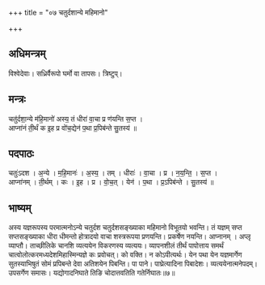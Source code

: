 +++
title = "०७ चतुर्दशान्ये महिमानो"

+++
## अधिमन्त्रम्
विश्वेदेवाः। सध्रिर्वैरूपो घर्मो वा तापसः। त्रिष्टुप्।

## मन्त्रः
चतु॑र्दशा॒न्ये म॑हि॒मानो॑ अस्य॒ तं धीरा॑ वा॒चा प्र ण॑यन्ति स॒प्त ।  
आप्ना॑नं ती॒र्थं क इ॒ह प्र वो॑च॒द्येन॑ प॒था प्र॒पिब॑न्ते सु॒तस्य॑ ॥

## पदपाठः
चतुः॑ऽदश । अ॒न्ये । म॒हि॒मानः॑ । अ॒स्य॒ । तम् । धीराः॑ । वा॒चा । प्र । न॒य॒न्ति॒ । स॒प्त ।  
आप्ना॑नम् । ती॒र्थम् । कः । इ॒ह । प्र । वो॒च॒त् । येन॑ । प॒था । प्र॒ऽपिब॑न्ते । सु॒तस्य॑ ॥

## भाष्यम्
अस्य यज्ञरूपस्य परमात्मनोऽन्ये चतुर्दश चतुर्दशसङ्ख्याका महिमानो विभूतयो भवन्ति। तं यज्ञम् सप्त सप्तसङ्ख्याका धीरा धीमन्तो होत्रादयो वाचा शस्त्ररूपया प्रणयन्ति। प्रकर्षेण नयन्ति। आप्नानम् । अप्लृ व्याप्तौ। ताच्छीलिके चानशि व्यत्ययेन विकरणस्य व्यत्ययः। व्यापनशीलं तीर्थं पापोत्ताय समर्थं चात्वोलोत्करमध्यदेशमिहास्मिन्यज्ञे कः प्रवोचत्। को वक्ति। न कोऽपीत्यर्थः। येन पथा येन यज्ञमार्गेण सुतस्याभिषुतं सोमं प्रपिबन्ते देवा अतिशयेन पिबन्ति। पा पाने। पाघ्रेत्यादिना पिबादेशः। व्यत्ययेनात्मनेपदम्। उपसर्गेण समासः। यद्योगादनिघाते तिङि चोदात्तवतिति गतेर्निघातः॥७॥